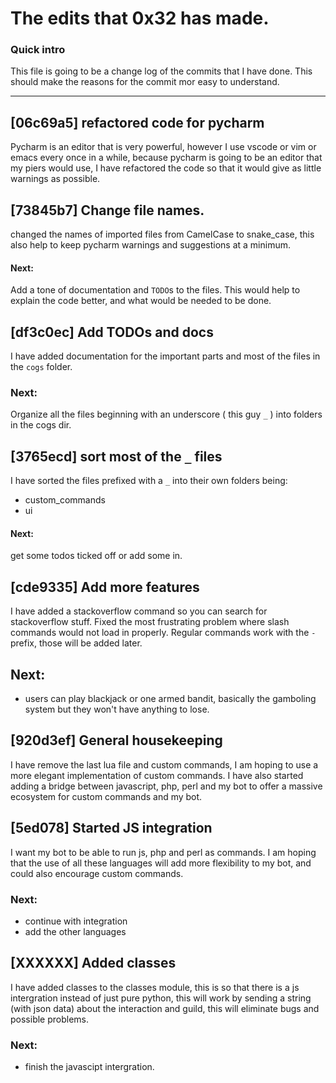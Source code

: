 # The edits that 0x32 has made.

### Quick intro

This file is going to be a change log of the commits that I have done. This should make the reasons for the commit mor easy to understand.

---

## [06c69a5] refactored code for pycharm

Pycharm is an editor that is very powerful, however I use vscode or vim or emacs every once in a while, because pycharm is going to be an editor that my piers would use, I have refactored the code so that it would give as little warnings as possible.

## [73845b7] Change file names.

changed the names of imported files from CamelCase to snake_case, this also help to keep pycharm warnings and suggestions at a minimum.

#### Next:

Add a tone of documentation and `TODO`s to the files. This would help to explain the code better, and what would be needed to be done.

## [df3c0ec] Add TODOs and docs

I have added documentation for the important parts and most of the files in the `cogs` folder.

### Next:

Organize all the files beginning with an underscore ( this guy `_` ) into folders in the cogs dir.

## [3765ecd] sort most of the `_` files

I have sorted the files prefixed with a `_` into their own folders being:

- custom_commands
- ui

#### Next:

get some todos ticked off or add some in.

## [cde9335] Add more features

I have added a stackoverflow command so you can search for stackoverflow stuff.
Fixed the most frustrating problem where slash commands would not load in properly.
Regular commands work with the `-` prefix, those will be added later.

## Next:

- users can play blackjack or one armed bandit, basically the gamboling system but they won't have anything to lose.

## [920d3ef] General housekeeping

I have remove the last lua file and custom commands, I am hoping to use a more elegant implementation of custom commands. I have also started adding a bridge between javascript, php, perl and my bot to offer a massive ecosystem for custom commands and my bot.

## [5ed078] Started JS integration

I want my bot to be able to run js, php and perl as commands. I am hoping that the use of all these languages will add more flexibility to my bot, and could also encourage custom commands.

### Next:

- continue with integration
- add the other languages

## [XXXXXX] Added classes

I have added classes to the classes module, this is so that there is a js intergration instead of just pure python, this will work by sending a string (with json data) about the interaction and guild, this will eliminate bugs and possible problems.

### Next:

- finish the javascipt intergration.
